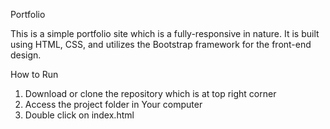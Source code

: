 Portfolio

This is a simple portfolio site  which is a fully-responsive in nature. It is built using HTML, CSS, and utilizes the Bootstrap framework for the front-end design.



How to Run

1. Download or clone the repository which is at top right corner
2. Access the project folder in Your computer
3. Double click on index.html